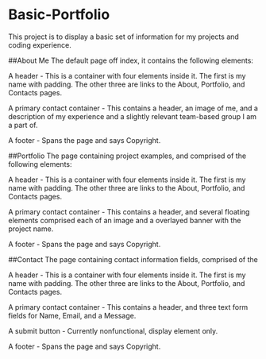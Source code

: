 # Basic-Portfolio
This project is to display a basic set of information for my projects and coding experience.

##About Me
The default page off index, it contains the following elements:

A header - This is a container with four elements inside it.  The first is my name with padding.  The other three are links to the About, Portfolio, and Contacts pages.

A primary contact container - This contains a header, an image of me, and a description of my experience and a slightly relevant team-based group I am a part of.

A footer - Spans the page and says Copyright.


##Portfolio
The page containing project examples, and comprised of the following elements:

A header - This is a container with four elements inside it.  The first is my name with padding.  The other three are links to the About, Portfolio, and Contacts pages.

A primary contact container - This contains a header, and several floating elements comprised each of an image and a overlayed banner with the project name.

A footer - Spans the page and says Copyright.

##Contact
The page containing contact information fields, comprised of the 

A header - This is a container with four elements inside it.  The first is my name with padding.  The other three are links to the About, Portfolio, and Contacts pages.

A primary contact container - This contains a header, and three text form fields for Name, Email, and a Message. 

A submit button - Currently nonfunctional, display element only.

A footer - Spans the page and says Copyright.

